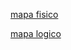 [mapa fisico](https://docs.google.com/document/d/1ii8Nc5qv8quUdkgiO7ybjtT-YuN_dEHh6rc6hvY2Hbs/edit?usp=sharing)

[mapa logico](https://app.diagrams.net/#G1SqTPAMlU6JiWyxbXQvhr7HcFnqnWKueE)
